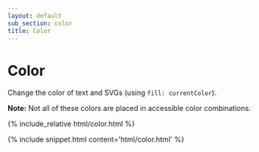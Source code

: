 ```yaml
---
layout: default
sub_section: color
title: Color
---
```


# Color

<div class="va-introtext">
Change the color of text and SVGs (using <code>fill: currentColor</code>).
</div>

**Note:** Not all of these colors are placed in accessible color combinations.

<div class="site-c-showcase">
{% include_relative html/color.html %}
</div>

{% include snippet.html content='html/color.html' %}

